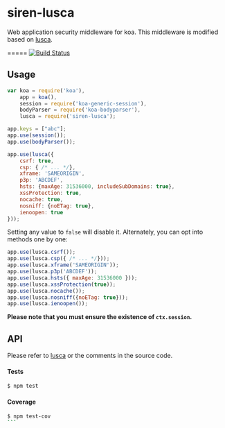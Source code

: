 siren-lusca
=====

Web application security middleware for koa. This middleware is modified based on [lusca](https://github.com/krakenjs/lusca).

=====
[![Build Status](https://travis-ci.org/TerenceZ/siren-lusca.png)](https://travis-ci.org/TerenceZ/siren-lusca)

## Usage

```js
var koa = require('koa'),
	app = koa(),
	session = require('koa-generic-session'),
    bodyParser = require('koa-bodyparser'),
	lusca = require('siren-lusca');

app.keys = ["abc"];
app.use(session());
app.use(bodyParser());

app.use(lusca({
    csrf: true,
    csp: { /* ... */},
    xframe: 'SAMEORIGIN',
    p3p: 'ABCDEF',
    hsts: {maxAge: 31536000, includeSubDomains: true},
    xssProtection: true,
    nocache: true,
    nosniff: {noETag: true},
    ienoopen: true
}));
```

Setting any value to `false` will disable it. Alternately, you can opt into methods one by one:

```js
app.use(lusca.csrf());
app.use(lusca.csp({ /* ... */}));
app.use(lusca.xframe('SAMEORIGIN'));
app.use(lusca.p3p('ABCDEF'));
app.use(lusca.hsts({ maxAge: 31536000 }));
app.use(lusca.xssProtection(true));
app.use(lusca.nocache());
app.use(lusca.nosniff({noETag: true}));
app.use(lusca.ienoopen());
```

__Please note that you must ensure the existence of `ctx.session`.__

## API
Please refer to [lusca](https://github.com/krakenjs/lusca) or the comments in the source code.

#### Tests
```bash
$ npm test
```

#### Coverage
````bash
$ npm test-cov
```